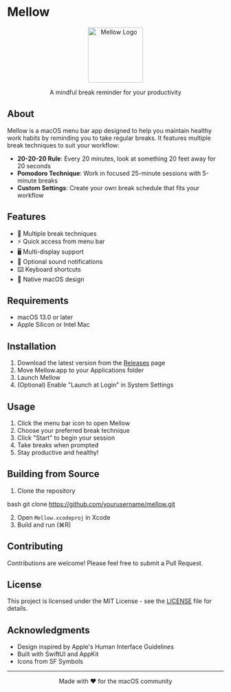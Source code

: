 # Mellow

<p align="center">
  <img src="Assets/MellowLogo.png" width="128" height="128" alt="Mellow Logo">
</p>

<p align="center">
  A mindful break reminder for your productivity
</p>

## About

Mellow is a macOS menu bar app designed to help you maintain healthy work habits by reminding you to take regular breaks. It features multiple break techniques to suit your workflow:

- **20-20-20 Rule**: Every 20 minutes, look at something 20 feet away for 20 seconds
- **Pomodoro Technique**: Work in focused 25-minute sessions with 5-minute breaks
- **Custom Settings**: Create your own break schedule that fits your workflow

## Features

- 🎯 Multiple break techniques
- ⚡️ Quick access from menu bar
- 🖥️ Multi-display support
- 🔔 Optional sound notifications
- ⌨️ Keyboard shortcuts
- 🎨 Native macOS design

## Requirements

- macOS 13.0 or later
- Apple Silicon or Intel Mac

## Installation

1. Download the latest version from the [Releases](https://github.com/yourusername/mellow/releases) page
2. Move Mellow.app to your Applications folder
3. Launch Mellow
4. (Optional) Enable "Launch at Login" in System Settings

## Usage

1. Click the menu bar icon to open Mellow
2. Choose your preferred break technique
3. Click "Start" to begin your session
4. Take breaks when prompted
5. Stay productive and healthy!

## Building from Source

1. Clone the repository

bash
git clone https://github.com/yourusername/mellow.git


2. Open `Mellow.xcodeproj` in Xcode
3. Build and run (⌘R)

## Contributing

Contributions are welcome! Please feel free to submit a Pull Request.

## License

This project is licensed under the MIT License - see the [LICENSE](LICENSE) file for details.

## Acknowledgments

- Design inspired by Apple's Human Interface Guidelines
- Built with SwiftUI and AppKit
- Icons from SF Symbols

---

<p align="center">
  Made with ❤️ for the macOS community
</p>